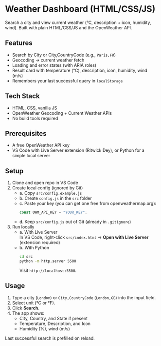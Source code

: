 # Weather Dashboard (HTML/CSS/JS)

Search a city and view current weather (°C, description + icon, humidity, wind). Built with plain HTML/CSS/JS and the OpenWeather API.

## Features
- Search by City or City,CountryCode (e.g., `Paris,FR`)
- Geocoding → current weather fetch
- Loading and error states (with ARIA roles)
- Result card with temperature (°C), description, icon, humidity, wind (m/s)
- Remembers your last successful query in `localStorage`

## Tech Stack
- HTML, CSS, vanilla JS
- OpenWeather Geocoding + Current Weather APIs
- No build tools required

## Prerequisites
- A free OpenWeather API key
- VS Code with Live Server extension (Ritwick Dey), or Python for a simple local server

## Setup
1. Clone and open repo in VS Code
2. Create local config (ignored by Git)  
   - a. Copy `src/config.example.js`  
   - b. Create `config.js` in the `src` folder  
   - c. Paste your key (you can get one free from openweathermap.org):  
     ```js
     const OWM_API_KEY = "YOUR_KEY";
     ```
   - d. Keep `src/config.js` out of Git (already in `.gitignore`)
3. Run locally  
   - a. With Live Server  
     In VS Code, right-click `src/index.html` → **Open with Live Server** (extension required)  
   - b. With Python
     ```bash
     cd src
     python -m http.server 5500
     ```
     Visit `http://localhost:5500`.

## Usage
1. Type a city (`London`) or `City,CountryCode` (`London,GB`) into the input field.  
2. Select unit (°C or °F).  
3. Click **Search**.  
4. The app shows:
   - City, Country, and State if present
   - Temperature, Description, and Icon
   - Humidity (%), wind (m/s)

Last successful search is prefilled on reload.
